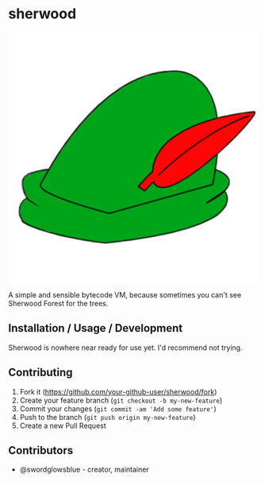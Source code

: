 # sherwood

![](logo.png?raw=true)

A simple and sensible bytecode VM, because sometimes you can't see Sherwood Forest for the trees.

## Installation / Usage / Development

Sherwood is nowhere near ready for use yet. I'd recommend not trying.

## Contributing

1. Fork it (<https://github.com/your-github-user/sherwood/fork>)
2. Create your feature branch (`git checkout -b my-new-feature`)
3. Commit your changes (`git commit -am 'Add some feature'`)
4. Push to the branch (`git push origin my-new-feature`)
5. Create a new Pull Request

## Contributors

- @swordglowsblue - creator, maintainer
